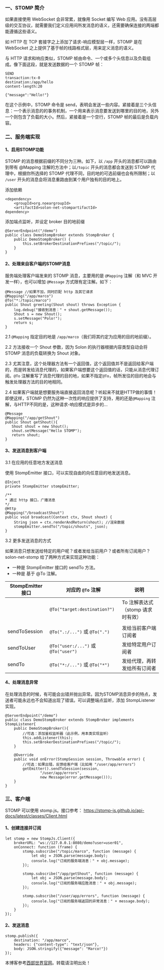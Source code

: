 
### 一、STOMP 简介


如果直接使用 WebSocket 会非常累，就像用 Socket 编写 Web 应用。没有高层级的交互协议，就需要我们定义应用间所发消息的语义，还需要确保连接的两端都能遵循这些语义。


如 HTTP 在 TCP 套接字之上添加了请求\-响应模型层一样，STOMP 是在 WebSocket 之上提供了基于帧的线路格式层，用来定义消息的语义。


与 HTTP 请求和响应类似，STOMP 帧由命令、一个或多个头信息以及负载组成。像下面这段，就是发送数据的一个 STOMP 帧：



```
SEND
transaction:tx-0
destination:/app/hello
content-length:20

{"message":"Hello!"}

```

在这个示例中，STOMP 命令是 send，表明会发送一些内容。紧接着是三个头信息：一个表示消息的的事务机制，一个用来表示消息要发送到哪里的目的地，另外一个则包含了负载的大小。然后，紧接着是一个空行，STOMP 帧的最后是负载内容。


### 二、服务端实现


#### 1、启用STOMP功能


STOMP 的消息根据前缀的不同分为三种。如下，以 `/app` 开头的消息都可以路由到带有 @Mapping 注解的方法中；以`/topic` 开头的消息都会发送到 STOMP 代理中，根据你所选择的 STOMP 代理不同，目的地的可选前缀也会有所限制；以 `/user` 开头的消息会将消息重路由到某个用户独有的目的地上。


添加依赖



```
<dependency>
    <groupId>org.noeargroupId>
    <artifactId>solon-net-stompartifactId>
dependency>

```

添加端点监听，并设定 broker 目的地前缀



```
@ServerEndpoint("/demo")
public class DemoStompBroker extends StompBroker {
    public DemoStompBroker() {
        this.setBrokerDestinationPrefixes("/topic/");
    }
}

```

#### 2、处理来自客户端的STOMP消息


服务端处理客户端发来的 STOMP 消息，主要用的是 `@Mapping` 注解（和 MVC 开发一样），也可以增加 `@Message` 方式限有定注解。如下：



```
@Message //如果不加，同时匹配 http 及其它请求
@Mapping("/app/marco")
@To("*:/topic/marco")
public Shout greeting(Shout shout) throws Exception {
    log.debug("接收到消息：" + shout.getMessage());
    Shout s = new Shout();
    s.setMessage("Polo!");
    return s;
}

```

2\.1 `@Mapping` 指定目的地是 `/app/marco`（我们将其约定为应用的目的地前缀）。


2\.2 方法接收一个 Shout 参数，因为 Solon 的执行器根据内容类型自动会将 STOMP 消息的负载转换为 Shout 对象。


2\.3 尤其注意，这个处理器方法有一个返回值，这个返回值并不是返回给客户端的，而是转发给消息代理的，如果客户端想要这个返回值的话，只能从消息代理订阅。`@To` 注解重写了消息代理的目的地，如果不指定`@To`，帧所发往的目的地会与触发处理器方法的目的地相同。


2\.4 如果客户端就是想要服务端直接返回消息呢？听起来不就是HTTP做的事情！即使这样，STOMP 仍然为这种一次性的响应提供了支持，用的还是`@Mapping` 注解，与HTTP不同的是，这种请求\-响应模式是异步的...



```
@Message
@Mapping("/app/getShout")
public Shout getShout(){
   Shout shout = new Shout();
   shout.setMessage("Hello STOMP");
   return shout;
}

```

#### 3、发送消息到客户端


3\.1 在应用的任意地方发送消息


使用 StompEmitter 接口，可以实现自由的向任意目的地发送消息。



```
@Inject
private StompEmitter stompEmitter;

/**
* 通过 http 接口，广播消息
*/
@Http
@Mapping("/broadcastShout")
public void broadcast(Context ctx, Shout shout) {
    String json = ctx.renderAndReturn(shout); //渲染数据
    stompEmitter.sendTo("/topic/shouts", json);
}

```

3\.2 更多发送消息的方式


如果消息只想发送给特定的用户呢？或者发给当前用户？或者所有订阅用户？solon\-net\-stomp 给了两种方式来实现这种功能：


* 一种是 StompEmitter 接口的 sendTo 方法。
* 一种是 基于 @To 注解。




| StompEmitter 接口 | 对应的 `@To` 注解 | 说明 |
| --- | --- | --- |
|  | `@To("target:destination?")` | To 注解表达式（stomp 请求时有效） |
|  |  |  |
| sendToSession | `@To(".:/...")` 或 `@To(".")` | 发给当前客户端订阅者 |
| sendToUser | `@To("user:/...")` 或 `@To("user")` | 发给特定用户订阅者 |
| sendTo | `@To("*:/...")` 或 `@To("*")` | 发给代理，再转发给所有订阅者 |


#### 4、处理消息异常


在处理消息的时候，有可能会出错并抛出异常。因为STOMP消息异步的特点，发送者可能永远也不会知道出现了错误。可以调整端点监听，添加 StompListener 实现。



```
@ServerEndpoint("/demo")
public class DemoStompBroker extends StompBroker implements StompListener{
    public DemoStompBroker(){
        //可选：添加鉴权监听器（此示例，用本类实现监听）
        this.addListener(this);
        this.setBrokerDestinationPrefixes("/topic/");
    }
    
    @Override
    public void onError(StompSession session, Throwable error) {
        //可选：如果出错，反馈给客户端（比如用 "/user/app/errors"）
        getEmitter().sendToSession(session,
                "/user/app/errors",
                new Message(error.getMessage()));
    }
}

```

### 三、客户端


STOMP 可以使用 stomp.js。接口参考： [https://stomp\-js.github.io/api\-docs/latest/classes/Client.html](https://github.com)


#### 1、创建连接并订阅



```
let stomp = new StompJs.Client({
    brokerURL: "ws://127.0.0.1:8080/demo?user=user01",
    onConnect: function (frame) {
        stomp.subscribe("/topic/marco", function (message) {
            let obj = JSON.parse(message.body);
            console.log("订阅的服务端消息：" + obj.message);
        });
        
        stomp.subscribe("/app/getShout", function (message) {
            let obj = JSON.parse(message.body);
            console.log("订阅的服务端应胜消息：" + obj.message);
        });
        
        stomp.subscribe("/user/app/errors", function (message) {
            console.log("订阅的服务端返回的异常消息：" + message.body);
        });
    }
});

```

#### 2、发送消息



```
stomp.publish({
    destination: "/app/marco",
    headers: {"content-type": "text/json"},
    body: JSON.stringify({"message": "Marco!"})
});

```

 本博客参考[西部世界官网](https://tianchuang88.com)。转载请注明出处！
